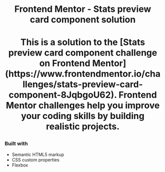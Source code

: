 <img src="">

<h1 align="center">Frontend Mentor - Stats preview card component solution<h1>

<p align="center">This is a solution to the [Stats preview card component challenge on Frontend Mentor](https://www.frontendmentor.io/challenges/stats-preview-card-component-8JqbgoU62). Frontend Mentor challenges help you improve your coding skills by building realistic projects.<p>

### Built with

- Semantic HTML5 markup
- CSS custom properties
- Flexbox
